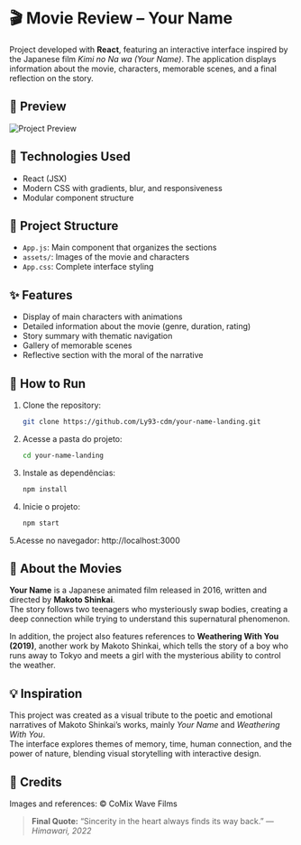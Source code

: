 # 🎬 Movie Review – Your Name  

Project developed with **React**, featuring an interactive interface inspired by the Japanese film *Kimi no Na wa (Your Name)*. The application displays information about the movie, characters, memorable scenes, and a final reflection on the story.  

## 📸 Preview  

![Project Preview](./assets/kimi-no-na-wa.png)  

## 🧰 Technologies Used  

- React (JSX)  
- Modern CSS with gradients, blur, and responsiveness  
- Modular component structure  

## 📂 Project Structure  

- `App.js`: Main component that organizes the sections  
- `assets/`: Images of the movie and characters  
- `App.css`: Complete interface styling  

## ✨ Features  

- Display of main characters with animations  
- Detailed information about the movie (genre, duration, rating)  
- Story summary with thematic navigation  
- Gallery of memorable scenes  
- Reflective section with the moral of the narrative  

## 🚀 How to Run  

1. Clone the repository:  
   ```bash
   git clone https://github.com/Ly93-cdm/your-name-landing.git

2. Acesse a pasta do projeto:
   ```bash
   cd your-name-landing

3. Instale as dependências:
   ```bash
   npm install

4. Inicie o projeto:
    ```bash
   npm start

5.Acesse no navegador:
   http://localhost:3000
## 📖 About the Movies
**Your Name** is a Japanese animated film released in 2016, written and directed by **Makoto Shinkai**.  
The story follows two teenagers who mysteriously swap bodies, creating a deep connection while trying to understand this supernatural phenomenon.  

In addition, the project also features references to **Weathering With You (2019)**, another work by Makoto Shinkai, which tells the story of a boy who runs away to Tokyo and meets a girl with the mysterious ability to control the weather.  

## 💡 Inspiration
This project was created as a visual tribute to the poetic and emotional narratives of Makoto Shinkai’s works, mainly *Your Name* and *Weathering With You*.  
The interface explores themes of memory, time, human connection, and the power of nature, blending visual storytelling with interactive design.  

## 📌 Credits
Images and references: © CoMix Wave Films  

> **Final Quote:** “Sincerity in the heart always finds its way back.” — *Himawari, 2022*

